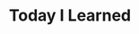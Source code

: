 ---
title: "Today I Learned"
permalink: /categories/til/
layout: category
author_profile: true
taxonomy: TIL
---